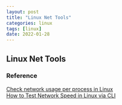```yaml
---
layout: post
title: "Linux Net Tools"
categories: linux
tags: [linux]
date: 2022-01-28
---
```


## Linux Net Tools


### Reference
[Check network usage per process in Linux](https://linuxhint.com/network_usage_per_process/)  
[How to Test Network Speed in Linux via CLI](https://phoenixnap.com/kb/linux-network-speed-test)  
